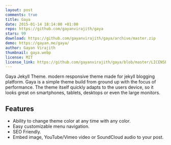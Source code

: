 ```yaml
---
layout: post
comments: true
title: Gaya
date: 2015-01-14 18:14:00 +01:00
repo: https://github.com/gayanvirajith/gaya
stars: 99
download: https://github.com/gayanvirajith/gaya/archive/master.zip
demo: https://gayan.me/gaya/
author: Gayan Virajith
thumbnail: gaya.webp
license: MIT
license_link: https://github.com/gayanvirajith/gaya/blob/master/LICENSE.md
---
```


Gaya Jekyll Theme. modern responsive theme made for jekyll blogging platform. Gaya is a simple theme build from ground up with the focus of performance. The theme itself quickly adapts to the users device, so it looks great on smartphones, tablets, desktops or even the large monitors.

## Features

* Ability to change theme color at any time with any color.
* Easy customizable menu navigation.
* SEO Friendly.
* Embed image, YouTube/Vimeo video or SoundCloud audio to your post.
